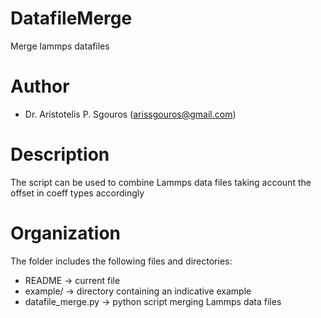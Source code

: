 # DatafileMerge
Merge lammps datafiles

# Author
- Dr. Aristotelis P. Sgouros (arissgouros@gmail.com)

# Description
The script can be used to combine Lammps data files taking account the offset in coeff types accordingly

# Organization
The folder includes the following files and directories:
 - README            -> current file
 - example/          -> directory containing an indicative example
 - datafile_merge.py -> python script merging Lammps data files
